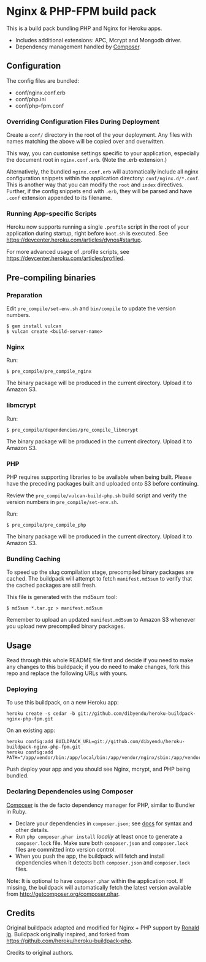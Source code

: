 Nginx & PHP-FPM build pack
========================

This is a build pack bundling PHP and Nginx for Heroku apps.

- Includes additional extensions: APC, Mcrypt and Mongodb driver.
- Dependency management handled by [Composer][ch].

[ch]: http://getcomposer.org/

Configuration
-------------

The config files are bundled:

* conf/nginx.conf.erb
* conf/php.ini
* conf/php-fpm.conf

### Overriding Configuration Files During Deployment

Create a `conf/` directory in the root of the your deployment. Any files with names matching the above will be copied over and overwitten.

This way, you can customise settings specific to your application, especially the document root in `nginx.conf.erb`. (Note the .erb extension.)

Alternatively, the bundled `nginx.conf.erb` will automatically include all nginx configuration snippets within the application directory: `conf/nginx.d/*.conf`. This is another way that you can modify the `root` and `index` directives. Further, if the config snippets end with `.erb`, they will be parsed and have `.conf` extension appended to its filename. 

### Running App-specific Scripts
Heroku now supports running a single `.profile` script in the root of your application during startup, right before `boot.sh` is executed. See <https://devcenter.heroku.com/articles/dynos#startup>.

For more advanced usage of .profile scripts, see <https://devcenter.heroku.com/articles/profiled>.

Pre-compiling binaries
----------------------

### Preparation
Edit `pre_compile/set-env.sh` and `bin/compile` to update the version numbers.
````
$ gem install vulcan
$ vulcan create <build-server-name>
````

### Nginx
Run:
````
$ pre_compile/pre_compile_nginx
````
The binary package will be produced in the current directory. Upload it to Amazon S3.

### libmcrypt
Run:
````
$ pre_compile/dependencies/pre_compile_libmcrypt
````
The binary package will be produced in the current directory. Upload it to Amazon S3.

### PHP
PHP requires supporting libraries to be available when being built. Please have the preceding packages built and uploaded onto S3 before continuing.

Review the `pre_compile/vulcan-build-php.sh` build script and verify the version numbers in `pre_compile/set-env.sh`.

Run:
````
$ pre_compile/pre_compile_php
````
The binary package will be produced in the current directory. Upload it to Amazon S3.

### Bundling Caching
To speed up the slug compilation stage, precompiled binary packages are cached. The buildpack will attempt to fetch `manifest.md5sum` to verify that the cached packages are still fresh.

This file is generated with the md5sum tool:
```
$ md5sum *.tar.gz > manifest.md5sum
```

Remember to upload an updated `manifest.md5sum` to Amazon S3 whenever you upload new precompiled binary packages.

Usage
-----
Read through this whole README file first and decide if you need to make any changes to this buildpack; if you do need to make changes, fork this repo and replace the following URLs with yours.

### Deploying
To use this buildpack, on a new Heroku app:
````
heroku create -s cedar -b git://github.com/dibyendu/heroku-buildpack-nginx-php-fpm.git
````

On an existing app:
````
heroku config:add BUILDPACK_URL=git://github.com/dibyendu/heroku-buildpack-nginx-php-fpm.git
heroku config:add PATH="/app/vendor/bin:/app/local/bin:/app/vendor/nginx/sbin:/app/vendor/php/bin:/app/vendor/php/sbin:/usr/local/bin:/usr/bin:/bin"
````

Push deploy your app and you should see Nginx, mcrypt, and PHP being bundled.

### Declaring Dependencies using Composer
[Composer][] is the de facto dependency manager for PHP, similar to Bundler in Ruby.

- Declare your dependencies in `composer.json`; see [docs][cdocs] for syntax and other details.
- Run `php composer.phar install` *locally* at least once to generate a `composer.lock` file. Make sure both `composer.json` and `composer.lock` files are committed into version control.
- When you push the app, the buildpack will fetch and install dependencies when it detects both `composer.json` and `composer.lock` files.

Note: It is optional to have `composer.phar` within the application root. If missing, the buildpack will automatically fetch the latest version available from <http://getcomposer.org/composer.phar>.

[cdocs]: http://getcomposer.org/doc/00-intro.md#declaring-dependencies
[composer]: http://getcomposer.org/


Credits
-------

Original buildpack adapted and modified for Nginx + PHP support by [Ronald Ip][iht]. Buildpack originally inspired, and forked from <https://github.com/heroku/heroku-buildpack-php>.

Credits to original authors.

[iht]: http://ronaldip.com/

